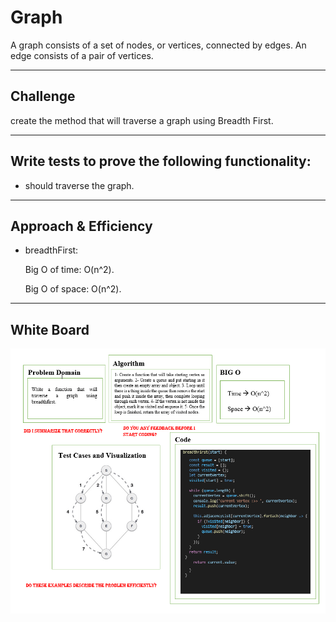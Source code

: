 # Graph

A graph consists of a set of nodes, or vertices, connected by edges. An edge consists of a pair of vertices.

***

## Challenge

create the method that will traverse a graph using Breadth First.

***

## Write tests to prove the following functionality:

* should traverse the graph.

***

## Approach & Efficiency

* breadthFirst:

    Big O of time: O(n^2).

    Big O of space: O(n^2).

***

## White Board

![](./Screenshot_34.png)
